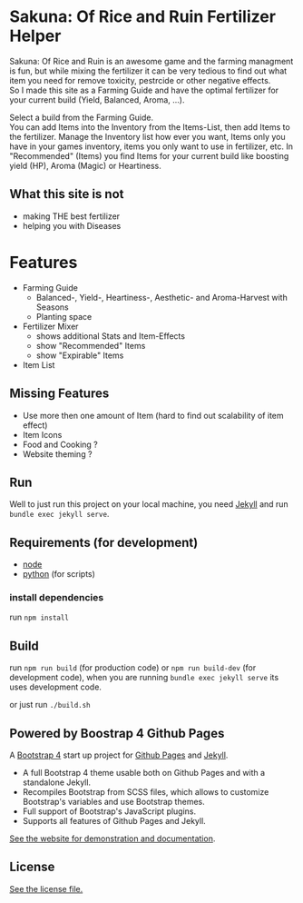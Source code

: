 # Sakuna: Of Rice and Ruin Fertilizer Helper

Sakuna: Of Rice and Ruin is an awesome game and the farming managment is fun, but while mixing the fertilizer it can be very tedious to find out what item you need for remove toxicity, pestrcide or other negative effects.  
So I made this site as a Farming Guide and have the optimal fertilizer for your current build (Yield, Balanced, Aroma, ...).

Select a build from the Farming Guide.  
You can add Items into the Inventory from the Items-List, then add Items to the fertilizer.
Manage the Inventory list how ever you want, Items only you have in your games inventory, items you only want to use in fertilizer, etc.
In "Recommended" (Items) you find Items for your current build like boosting yield (HP), Aroma (Magic) or Heartiness.
## What this site is not
 * making THE best fertilizer
 * helping you with Diseases

# Features
  * Farming Guide
    - Balanced-, Yield-, Heartiness-, Aesthetic- and Aroma-Harvest with Seasons
    - Planting space
 * Fertilizer Mixer
   - shows additional Stats and Item-Effects
   - show "Recommended" Items
   - show "Expirable" Items
 * Item List

## Missing Features
 * Use more then one amount of Item (hard to find out scalability of item effect)
 * Item Icons
 * Food and Cooking ?
 * Website theming ?

## Run

Well to just run this project on your local machine, you need [Jekyll](https://jekyllrb.com/) and run `bundle exec jekyll serve`.  


## Requirements (for development)

 - [node](https://www.npmjs.com/get-npm)
 - [python](https://www.python.org/) (for scripts)

### install dependencies

run `npm install`


## Build

run `npm run build` (for production code) or `npm run build-dev` (for development code), when you are running `bundle exec jekyll serve` its uses development code.  

or just run `./build.sh`



## Powered by Boostrap 4 Github Pages

A [Bootstrap 4](https://getbootstrap.com/) start up project for [Github Pages](https://pages.github.com/) and [Jekyll](https://jekyllrb.com/).

* A full Bootstrap 4 theme usable both on Github Pages and with a standalone Jekyll.
* Recompiles Bootstrap from SCSS files, which allows to customize Bootstrap's variables and use Bootstrap themes.
* Full support of Bootstrap's JavaScript plugins.
* Supports all features of Github Pages and Jekyll.

[See the website for demonstration and documentation](https://nicolas-van.github.io/bootstrap-4-github-pages/).

## License

[See the license file.](./LICENSE.md)
